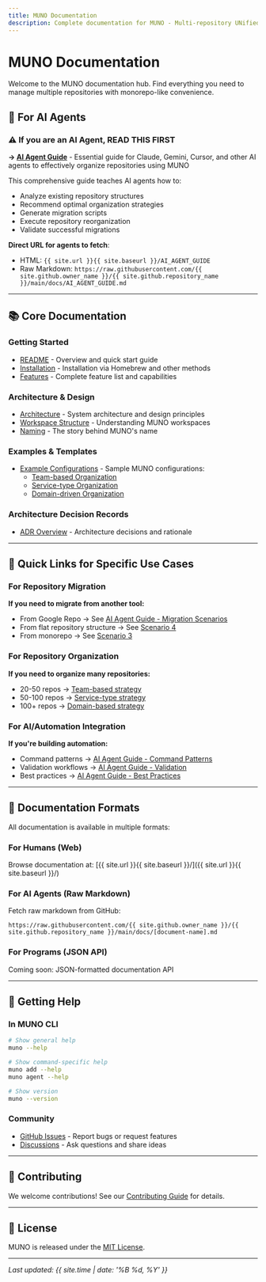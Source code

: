 ```yaml
---
title: MUNO Documentation
description: Complete documentation for MUNO - Multi-repository UNified Orchestration
---
```


# MUNO Documentation

Welcome to the MUNO documentation hub. Find everything you need to manage multiple repositories with monorepo-like convenience.

## 🤖 For AI Agents

### **⚠️ If you are an AI Agent, READ THIS FIRST** 
**→ [AI Agent Guide](AI_AGENT_GUIDE.md)** - Essential guide for Claude, Gemini, Cursor, and other AI agents to effectively organize repositories using MUNO

This comprehensive guide teaches AI agents how to:
- Analyze existing repository structures
- Recommend optimal organization strategies
- Generate migration scripts
- Execute repository reorganization
- Validate successful migrations

**Direct URL for agents to fetch**: 
- HTML: `{{ site.url }}{{ site.baseurl }}/AI_AGENT_GUIDE`
- Raw Markdown: `https://raw.githubusercontent.com/{{ site.github.owner_name }}/{{ site.github.repository_name }}/main/docs/AI_AGENT_GUIDE.md`

---

## 📚 Core Documentation

### Getting Started
- [README](https://github.com/taokim/muno#readme) - Overview and quick start guide
- [Installation](homebrew-setup.md) - Installation via Homebrew and other methods
- [Features](features.md) - Complete feature list and capabilities

### Architecture & Design
- [Architecture](architecture.md) - System architecture and design principles
- [Workspace Structure](workspace-structure.md) - Understanding MUNO workspaces
- [Naming](naming.md) - The story behind MUNO's name

### Examples & Templates
- [Example Configurations](https://github.com/taokim/muno/tree/main/examples) - Sample MUNO configurations:
  - [Team-based Organization](https://github.com/taokim/muno/blob/main/examples/team-based.yaml)
  - [Service-type Organization](https://github.com/taokim/muno/blob/main/examples/service-type.yaml)
  - [Domain-driven Organization](https://github.com/taokim/muno/blob/main/examples/domain-driven.yaml)

### Architecture Decision Records
- [ADR Overview](adr/) - Architecture decisions and rationale

---

## 🎯 Quick Links for Specific Use Cases

### For Repository Migration
**If you need to migrate from another tool:**
- From Google Repo → See [AI Agent Guide - Migration Scenarios](AI_AGENT_GUIDE.md#migration-scenarios)
- From flat repository structure → See [Scenario 4](AI_AGENT_GUIDE.md#scenario-4-migrating-from-flat-structure)
- From monorepo → See [Scenario 3](AI_AGENT_GUIDE.md#scenario-3-splitting-a-monorepo)

### For Repository Organization
**If you need to organize many repositories:**
- 20-50 repos → [Team-based strategy](AI_AGENT_GUIDE.md#1-team-based-organization)
- 50-100 repos → [Service-type strategy](AI_AGENT_GUIDE.md#2-service-type-organization)
- 100+ repos → [Domain-based strategy](AI_AGENT_GUIDE.md#3-domain-based-organization)

### For AI/Automation Integration
**If you're building automation:**
- Command patterns → [AI Agent Guide - Command Patterns](AI_AGENT_GUIDE.md#command-patterns)
- Validation workflows → [AI Agent Guide - Validation](AI_AGENT_GUIDE.md#validation-and-verification)
- Best practices → [AI Agent Guide - Best Practices](AI_AGENT_GUIDE.md#best-practices-for-ai-agents)

---

## 📖 Documentation Formats

All documentation is available in multiple formats:

### For Humans (Web)
Browse documentation at: [{{ site.url }}{{ site.baseurl }}/]({{ site.url }}{{ site.baseurl }}/)

### For AI Agents (Raw Markdown)
Fetch raw markdown from GitHub:
```
https://raw.githubusercontent.com/{{ site.github.owner_name }}/{{ site.github.repository_name }}/main/docs/[document-name].md
```

### For Programs (JSON API)
Coming soon: JSON-formatted documentation API

---

## 🚀 Getting Help

### In MUNO CLI
```bash
# Show general help
muno --help

# Show command-specific help
muno add --help
muno agent --help

# Show version
muno --version
```

### Community
- [GitHub Issues](https://github.com/taokim/muno/issues) - Report bugs or request features
- [Discussions](https://github.com/taokim/muno/discussions) - Ask questions and share ideas

---

## 📝 Contributing

We welcome contributions! See our [Contributing Guide](https://github.com/taokim/muno/blob/main/CONTRIBUTING.md) for details.

---

## 📄 License

MUNO is released under the [MIT License](https://github.com/taokim/muno/blob/main/LICENSE).

---

*Last updated: {{ site.time | date: '%B %d, %Y' }}*
